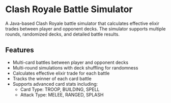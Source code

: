 # Clash Royale Battle Simulator

A Java-based Clash Royale battle simulator that calculates effective elixir trades between player and opponent decks. The simulator supports multiple rounds, randomized decks, and detailed battle results.

## Features

- Multi-card battles between player and opponent decks  
- Multi-round simulations with deck shuffling for randomness  
- Calculates effective elixir trade for each battle  
- Tracks the winner of each card battle  
- Supports advanced card stats including:
  - Card Type: TROOP, BUILDING, SPELL
  - Attack Type: MELEE, RANGED, SPLASH  

